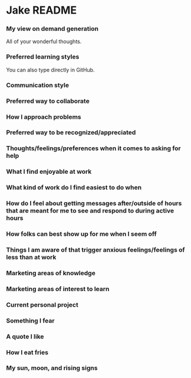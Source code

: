 
# Jake README

### My view on demand generation

All of your wonderful thoughts. 

### Preferred learning styles

You can also type directly in GitHub. 

### Communication style



### Preferred way to collaborate



### How I approach problems



### Preferred way to be recognized/appreciated



### Thoughts/feelings/preferences when it comes to asking for help



### What I find enjoyable at work



### What kind of work do I find easiest to do when



### How do I feel about getting messages after/outside of hours that are meant for me to see and respond to during active hours



### How folks can best show up for me when I seem off



### Things I am aware of that trigger anxious feelings/feelings of less than at work



### Marketing areas of knowledge



### Marketing areas of interest to learn



### Current personal project



### Something I fear



### A quote I like



### How I eat fries



### My sun, moon, and rising signs


